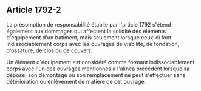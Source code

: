 Article 1792-2
----
La présomption de responsabilité établie par l'article 1792 s'étend également
aux dommages qui affectent la solidité des éléments d'équipement d'un bâtiment,
mais seulement lorsque ceux-ci font indissociablement corps avec les ouvrages de
viabilité, de fondation, d'ossature, de clos ou de couvert.

Un élément d'équipement est considéré comme formant indissociablement corps avec
l'un des ouvrages mentionnés à l'alinéa précédent lorsque sa dépose, son
démontage ou son remplacement ne peut s'effectuer sans détérioration ou
enlèvement de matière de cet ouvrage.
